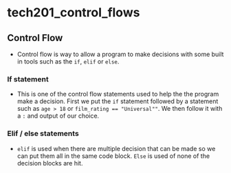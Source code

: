 # tech201_control_flows


## Control Flow

- Control flow is way to allow a program to make decisions
  with some built in tools such as the `if`, `elif` or `else`.

### If statement

- This is one of the control flow statements used to help the
  the program make a decision. First we put the `if` statement 
  followed by a statement such as `age > 18` or `film_rating == "Universal""`.
  We then follow it with a `:` and output of our choice.

### Elif / else statements

- `elif` is used when there are multiple decision that can be made so we can put
  them all in the same code block. `Else` is used of none of the decision blocks
  are hit.
